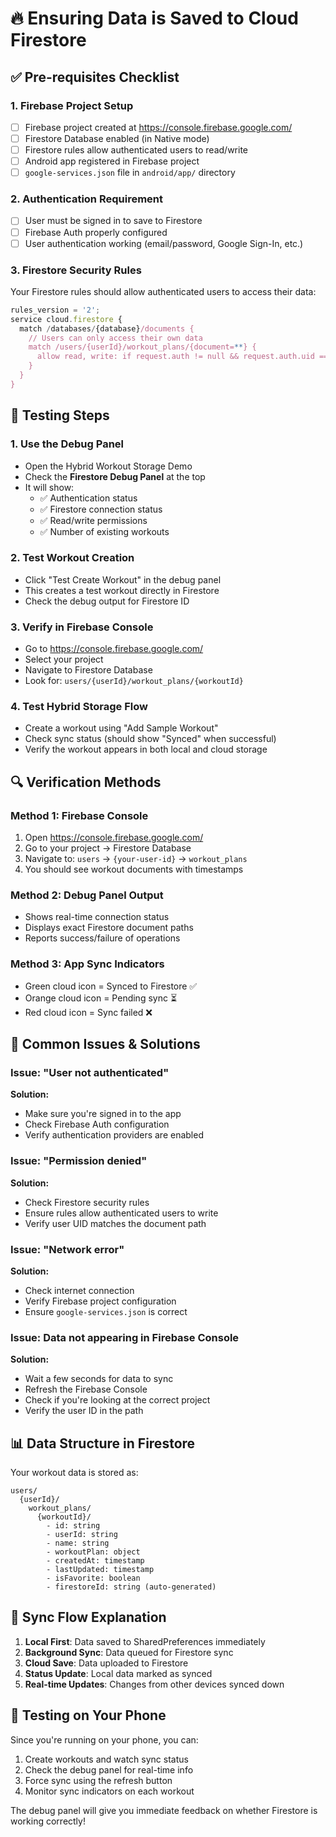 # 🔥 Ensuring Data is Saved to Cloud Firestore

## ✅ Pre-requisites Checklist

### 1. **Firebase Project Setup**
- [ ] Firebase project created at https://console.firebase.google.com/
- [ ] Firestore Database enabled (in Native mode)
- [ ] Firestore rules allow authenticated users to read/write
- [ ] Android app registered in Firebase project
- [ ] `google-services.json` file in `android/app/` directory

### 2. **Authentication Requirement**
- [ ] User must be signed in to save to Firestore
- [ ] Firebase Auth properly configured
- [ ] User authentication working (email/password, Google Sign-In, etc.)

### 3. **Firestore Security Rules**
Your Firestore rules should allow authenticated users to access their data:

```javascript
rules_version = '2';
service cloud.firestore {
  match /databases/{database}/documents {
    // Users can only access their own data
    match /users/{userId}/workout_plans/{document=**} {
      allow read, write: if request.auth != null && request.auth.uid == userId;
    }
  }
}
```

## 🧪 Testing Steps

### 1. **Use the Debug Panel**
- Open the Hybrid Workout Storage Demo
- Check the **Firestore Debug Panel** at the top
- It will show:
  - ✅ Authentication status
  - ✅ Firestore connection status
  - ✅ Read/write permissions
  - ✅ Number of existing workouts

### 2. **Test Workout Creation**
- Click "Test Create Workout" in the debug panel
- This creates a test workout directly in Firestore
- Check the debug output for Firestore ID

### 3. **Verify in Firebase Console**
- Go to https://console.firebase.google.com/
- Select your project
- Navigate to Firestore Database
- Look for: `users/{userId}/workout_plans/{workoutId}`

### 4. **Test Hybrid Storage Flow**
- Create a workout using "Add Sample Workout"
- Check sync status (should show "Synced" when successful)
- Verify the workout appears in both local and cloud storage

## 🔍 Verification Methods

### Method 1: Firebase Console
1. Open https://console.firebase.google.com/
2. Go to your project → Firestore Database
3. Navigate to: `users` → `{your-user-id}` → `workout_plans`
4. You should see workout documents with timestamps

### Method 2: Debug Panel Output
- Shows real-time connection status
- Displays exact Firestore document paths
- Reports success/failure of operations

### Method 3: App Sync Indicators
- Green cloud icon = Synced to Firestore ✅
- Orange cloud icon = Pending sync ⏳
- Red cloud icon = Sync failed ❌

## 🚨 Common Issues & Solutions

### Issue: "User not authenticated"
**Solution:** 
- Make sure you're signed in to the app
- Check Firebase Auth configuration
- Verify authentication providers are enabled

### Issue: "Permission denied" 
**Solution:**
- Check Firestore security rules
- Ensure rules allow authenticated users to write
- Verify user UID matches the document path

### Issue: "Network error"
**Solution:**
- Check internet connection
- Verify Firebase project configuration
- Ensure `google-services.json` is correct

### Issue: Data not appearing in Firebase Console
**Solution:**
- Wait a few seconds for data to sync
- Refresh the Firebase Console
- Check if you're looking at the correct project
- Verify the user ID in the path

## 📊 Data Structure in Firestore

Your workout data is stored as:
```
users/
  {userId}/
    workout_plans/
      {workoutId}/
        - id: string
        - userId: string  
        - name: string
        - workoutPlan: object
        - createdAt: timestamp
        - lastUpdated: timestamp
        - isFavorite: boolean
        - firestoreId: string (auto-generated)
```

## 🔄 Sync Flow Explanation

1. **Local First**: Data saved to SharedPreferences immediately
2. **Background Sync**: Data queued for Firestore sync
3. **Cloud Save**: Data uploaded to Firestore
4. **Status Update**: Local data marked as synced
5. **Real-time Updates**: Changes from other devices synced down

## 📱 Testing on Your Phone

Since you're running on your phone, you can:
1. Create workouts and watch sync status
2. Check the debug panel for real-time info
3. Force sync using the refresh button
4. Monitor sync indicators on each workout

The debug panel will give you immediate feedback on whether Firestore is working correctly!
